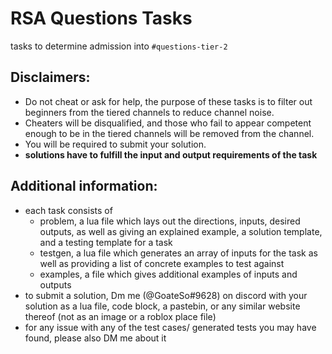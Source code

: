 # RSA Questions Tasks

tasks to determine admission into `#questions-tier-2`


## Disclaimers: 
- Do not cheat or ask for help, the purpose of these tasks is to filter out beginners from the tiered channels to reduce channel noise.
- Cheaters will be disqualified, and those who fail to appear competent enough to be in the tiered channels will be removed from the channel.
- You will be required to submit your solution.
- **solutions have to fulfill the input and output requirements of the task**

## Additional information:
- each task consists of 
   - problem, a lua file which lays out the directions, inputs, desired outputs, as well as giving an explained example, a solution template, and a testing template for a task
   - testgen, a lua file which generates an array of inputs for the task as well as providing a list of concrete examples to test against
   - examples, a file which gives additional examples of inputs and outputs
- to submit a solution, Dm me (@GoateSo#9628) on discord with your solution as a lua file, code block, a pastebin, or any similar website thereof (not as an image or a roblox place file)
- for any issue with any of the test cases/ generated tests you may have found, please also DM me about it

